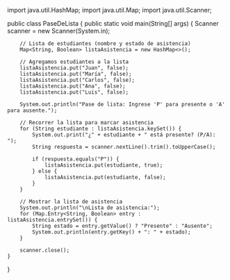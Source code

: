 import java.util.HashMap;
import java.util.Map;
import java.util.Scanner;

public class PaseDeLista {
    public static void main(String[] args) {
        Scanner scanner = new Scanner(System.in);
        
        // Lista de estudiantes (nombre y estado de asistencia)
        Map<String, Boolean> listaAsistencia = new HashMap<>();
        
        // Agregamos estudiantes a la lista
        listaAsistencia.put("Juan", false);
        listaAsistencia.put("María", false);
        listaAsistencia.put("Carlos", false);
        listaAsistencia.put("Ana", false);
        listaAsistencia.put("Luis", false);
        
        System.out.println("Pase de lista: Ingrese 'P' para presente o 'A' para ausente.");
        
        // Recorrer la lista para marcar asistencia
        for (String estudiante : listaAsistencia.keySet()) {
            System.out.print("¿" + estudiante + " está presente? (P/A): ");
            String respuesta = scanner.nextLine().trim().toUpperCase();
            
            if (respuesta.equals("P")) {
                listaAsistencia.put(estudiante, true);
            } else {
                listaAsistencia.put(estudiante, false);
            }
        }
        
        // Mostrar la lista de asistencia
        System.out.println("\nLista de asistencia:");
        for (Map.Entry<String, Boolean> entry : listaAsistencia.entrySet()) {
            String estado = entry.getValue() ? "Presente" : "Ausente";
            System.out.println(entry.getKey() + ": " + estado);
        }
        
        scanner.close();
    }
}
